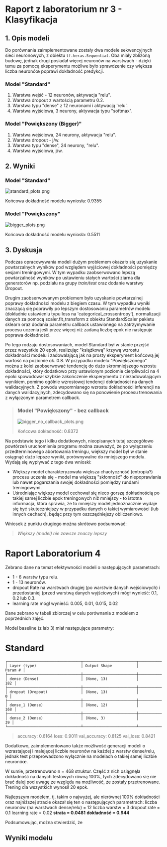 # Raport z laboratorium nr 3 - Klasyfikacja

## 1. Opis modeli
Do porównania zaimplementowane zostały dwa modele sekwencyjnych sieci neuronowych, z obiektu 
```tf.keras.Sequential```. Oba miały zbliżóną budowę, jednak drugi posiadał więcej neuronów na warstwach - dzięki temu za pomocą eksperymentu możliwe było sprawdzenie czy większa liczba neuronóœ poprawi dokładność predykcji.

### Model "Standard"
1. Warstwa wejść - 12 neuronów, aktywacja "relu".
2. Warstwa dropout z wartością parametru 0.2.
3. Warstwa typu "dense" z 12 neuronami i aktywacją 'relu'.
4. Warstwa wyjściowa, 3 neurony, aktywacja typu "softmax".

### Model "Powiększony (Bigger)" 
1. Warstwa wejściowa, 24 neurony, aktywacja "relu".
2. Warstwa dropout - j/w.
3. Warstwa typu "dense", 24 neurony, "relu".
4. Warstwa wyjściowa, j/w.

## 2. Wyniki

### Model "Standard"
![standard_plots.png](standard_plots.png)

Końcowa dokładność modelu wyniosła: 0.9355

### Model "Powiększony"
![bigger_plots.png](bigger_plots.png)

Końcowa dokładność modelu wyniosła: 0.5511

## 3. Dyskusja
Podczas opracowywania modeli dużym problemem okazało się uzyskanie powtarzalnych wyników pod względem wyjściowej dokładności pomiędzy sesjami treningowymi. W tym wypadku zaobserwowano lepszą powtarzalność wyników po ustawieniu stałych wartości ziarna dla generatorów np. podziału na grupy _train/test_ oraz dodanie warstwy Dropout.

Drugim zaobserwowanym problemem było uzyskanie powtarzalnej poprawy dokładności modelu z biegiem czasu. W tym wypadku wyniki znaczącą się poprawiły po lepszym dostosowaniu parametrów modelu (dokładnie ustawieniu typu loss na 'categorical_crossentropy'), normalizacji danych za pomocą scaler.fit_transform z obiektu StandardScaler pakietu sklearn oraz dodania parametru callback ustawionego na zatrzymywanie procesu uczenia jeśli przez więcej niż zadaną liczbę epok nie następuje poprawa dokładności.

Po tego rodzaju dostosowaniach, model Standard był w stanie przejść przez wszystkie 20 epok, realizując "książkową" krzywą wzrostu dokładności modelu i zadowalającą jak na prosty eksperyment końcową jej wartość na poziomie ok. 0.8. W przypadku modelu "Powiększonego" można z kolei zaobserwować tendencję do dużo skromniejszego wzrostu dokładności, który dodatkowo przy ustawionym poziomie cierpliwości na 4 epoki spowodował szybkie zakończenie eksperymentu z niezadowalającym wynikiem, pomimo ogólnie wzrostowej tendencji dokładności na danych walidacyjnych. Z powodu wspomnianego wzrostu dokładności inferencji na danych walidacyjnych, zdecydowano się na ponowienie procesu trenowania z wyłączonym parametrem callback.

> ### Model "Powiększony" - bez callback
> ![bigger_no_callback_plots.png](bigger_no_callback_plots.png)
>
> Końcowa dokładność: 0.8372

Na podstawie tego i kilku dodatkowych, nieopisanych tutaj szczegółowo powtórzeń uruchomienia programu można zauważyć, że po wyłączeniu przedterminowego abortowania treningu, większy model był w stanie osiągnąć dużo lepsze wyniki, porównywalne do mniejszego modelu. Wydają się wypływać z tego dwa wnioski:
- Większy model charakteryzowała większa chaotyczność (entropia?) procesu uczenia się - model ma większą "skłonność" do niepoprawiania lub nawet pogarszania swojej dokładności pomiędzy rundami treningowymi.
- Uśredniając większy model cechował się nieco gorszą dokładnością po takiej samej liczbie epok treningowych niż mniejszy - to istotna informacja, która sprawia, że to mniejszy model jednoznacznie wydaje się być skuteczniejszy w przypadku danych o takiej wymiarowości (lub innych cechach), będąc przy tym oszczędniejszy obliczeniowo. 

Wniosek z punktu drugiego można skrótowo podsumować:
> _Większy (model) nie zawsze znaczy lepszy_

# Raport Laboratorium 4
Zebrano dane na temat efektywności modeli o następujących parametrach:
- 1 - 6 warstw typu relu.
- 1 - 13 neuronów.
- dropout Rate na warstwach drugiej (po warstwie danych wejściowych) i przedostaniej (przed warstwą danych wyjściowych) mógł wynieść: 0.1, 0.2 lub 0.3.
- learning rate mógł wynieść: 0.005, 0.01, 0.015, 0.02

Dane zebrano w tabeli zbiorczej w celu porównania z modelem z poprzednich zajęć.
 
Model baseline (z lab 3) miał następujące parametry:
# Standard
```
┌─────────────────────────────────┬────────────────────────┬───────────────┐
│ Layer (type)                    │ Output Shape           │       Param # │
├─────────────────────────────────┼────────────────────────┼───────────────┤
│ dense (Dense)                   │ (None, 13)             │           182 │
├─────────────────────────────────┼────────────────────────┼───────────────┤
│ dropout (Dropout)               │ (None, 13)             │             0 │
├─────────────────────────────────┼────────────────────────┼───────────────┤
│ dense_1 (Dense)                 │ (None, 12)             │           168 │
├─────────────────────────────────┼────────────────────────┼───────────────┤
│ dense_2 (Dense)                 │ (None, 3)              │            39 │
└─────────────────────────────────┴────────────────────────┴───────────────┘
```
> accuracy: 0.6164 
> loss: 0.9011 
> val_accuracy: 0.8125 
> val_loss: 0.8421

Dodatkowo, zaimplementowano także możliwość generacji modeli o wzrastającej i malejącej liczbie neuronów na każdej z warstw dense/relu, jednak test przeprowadzono wyłącznie na modelach o takiej samej liczbie neuronóœ.

W sumie, przetrenowano n = 468 struktur. Część z nich osiągnęła dokładność na danych testowych równą 100%, tych zdecydowano się nie brać dalej pod uwagę ze względu na możliwość, że zostały przetrenowane. Trening dla wszystkich wynosił 20 epok.

Najlepszym modelem, tj. takim o najwyżej, ale nierównej 100% dokładności oraz najniższej stracie okazał się ten o następujących parametrach:
liczba neuronów (na warstwach dense/relu) = 12
liczba warstw = 3
dropout rate = 0.1
learning rate = 0.02
**strata = 0.0481**
**dokładność = 0.944**

Podsumowując, można stwierdzić, że 

## Wyniki modelu